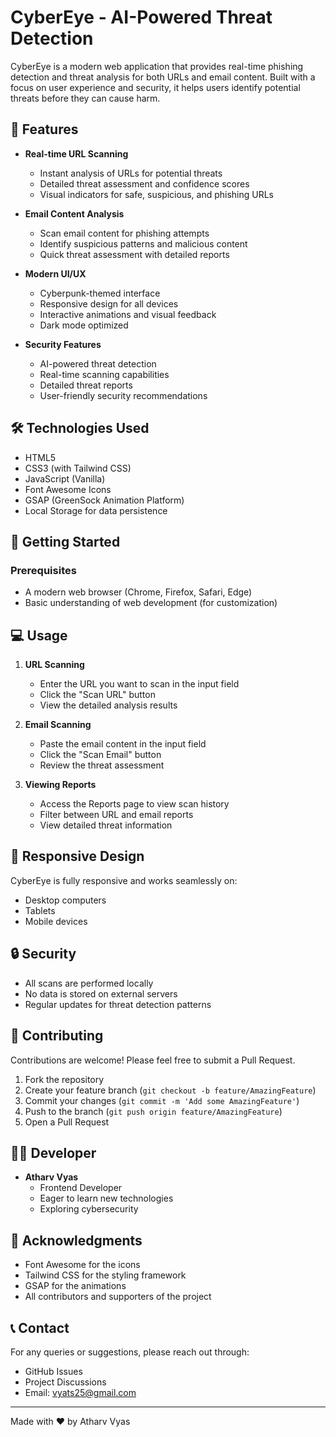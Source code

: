 # CyberEye - AI-Powered Threat Detection

CyberEye is a modern web application that provides real-time phishing detection and threat analysis for both URLs and email content. Built with a focus on user experience and security, it helps users identify potential threats before they can cause harm.

## 🌟 Features

- **Real-time URL Scanning**
  - Instant analysis of URLs for potential threats
  - Detailed threat assessment and confidence scores
  - Visual indicators for safe, suspicious, and phishing URLs

- **Email Content Analysis**
  - Scan email content for phishing attempts
  - Identify suspicious patterns and malicious content
  - Quick threat assessment with detailed reports

- **Modern UI/UX**
  - Cyberpunk-themed interface
  - Responsive design for all devices
  - Interactive animations and visual feedback
  - Dark mode optimized

- **Security Features**
  - AI-powered threat detection
  - Real-time scanning capabilities
  - Detailed threat reports
  - User-friendly security recommendations

## 🛠️ Technologies Used

- HTML5
- CSS3 (with Tailwind CSS)
- JavaScript (Vanilla)
- Font Awesome Icons
- GSAP (GreenSock Animation Platform)
- Local Storage for data persistence

## 🚀 Getting Started

### Prerequisites

- A modern web browser (Chrome, Firefox, Safari, Edge)
- Basic understanding of web development (for customization)

## 💻 Usage

1. **URL Scanning**
   - Enter the URL you want to scan in the input field
   - Click the "Scan URL" button
   - View the detailed analysis results

2. **Email Scanning**
   - Paste the email content in the input field
   - Click the "Scan Email" button
   - Review the threat assessment

3. **Viewing Reports**
   - Access the Reports page to view scan history
   - Filter between URL and email reports
   - View detailed threat information

## 📱 Responsive Design

CyberEye is fully responsive and works seamlessly on:
- Desktop computers
- Tablets
- Mobile devices

## 🔒 Security

- All scans are performed locally
- No data is stored on external servers
- Regular updates for threat detection patterns

## 🤝 Contributing

Contributions are welcome! Please feel free to submit a Pull Request.

1. Fork the repository
2. Create your feature branch (`git checkout -b feature/AmazingFeature`)
3. Commit your changes (`git commit -m 'Add some AmazingFeature'`)
4. Push to the branch (`git push origin feature/AmazingFeature`)
5. Open a Pull Request

## 👨‍💻 Developer

- **Atharv Vyas**
  - Frontend Developer
  - Eager to learn new technologies
  - Exploring cybersecurity

## 🙏 Acknowledgments

- Font Awesome for the icons
- Tailwind CSS for the styling framework
- GSAP for the animations
- All contributors and supporters of the project

## 📞 Contact

For any queries or suggestions, please reach out through:
- GitHub Issues
- Project Discussions
- Email: vyats25@gmail.com

---

Made with ❤️ by Atharv Vyas 
